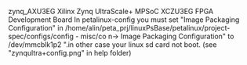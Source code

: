 zynq_AXU3EG
Xilinx Zynq UltraScale+ MPSoC XCZU3EG FPGA Development Board
In petalinux-config you must  set "Image Packaging Configuration" in /home/alin/peta_prj/linuxPsBase/petalinux/project-spec/configs/config - misc/co
n→ Image Packaging Configuration"   to   /dev/mmcblk1p2 ".in other case your linux sd card not boot. (see "zynqultra+config.png" in help folder)
